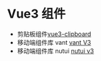# Vue3 组件

- 剪贴板组件[vue3-clipboard](https://www.npmjs.com/package/vue3-clipboard)
- 移动端组件库 vant [vant V3](https://youzan.github.io/vant/v3/#/zh-CN/list)
- 移动端组件库 nutui [nutui v3](https://nutui.jd.com/3x/#/start)
